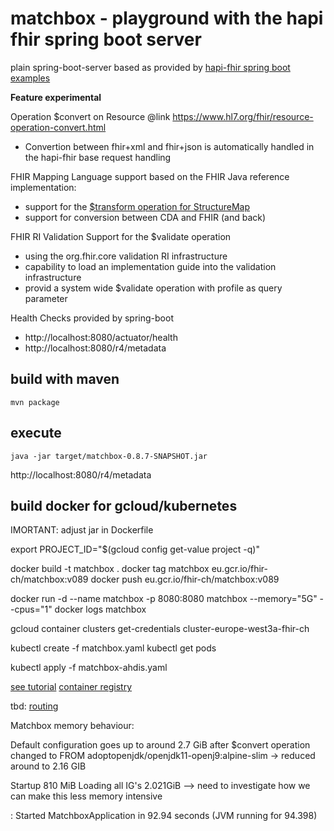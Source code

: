 # matchbox - playground with the hapi fhir spring boot server

plain spring-boot-server based as provided by [hapi-fhir spring boot examples](https://github.com/jamesagnew/hapi-fhir/tree/master/hapi-fhir-spring-boot)

**Feature experimental**

Operation $convert on Resource @link https://www.hl7.org/fhir/resource-operation-convert.html
 * Convertion between fhir+xml and fhir+json is automatically handled in the hapi-fhir base request handling

FHIR Mapping Language support based on the FHIR Java reference implementation:
* support for the [$transform operation for StructureMap](http://www.hl7.org/fhir/structuremap-operation-transform.html)
* support for conversion between CDA and FHIR (and back)

FHIR RI Validation Support for the $validate operation
* using the org.fhir.core validation RI infrastructure
* capability to load an implementation guide into the validation infrastructure
* provid a system wide $validate operation with profile as query parameter

Health Checks provided by spring-boot
* http://localhost:8080/actuator/health
* http://localhost:8080/r4/metadata 


## build with maven

```
mvn package
```

## execute
```
java -jar target/matchbox-0.8.7-SNAPSHOT.jar
```

http://localhost:8080/r4/metadata



## build docker for gcloud/kubernetes

IMORTANT: adjust jar in Dockerfile

export PROJECT_ID="$(gcloud config get-value project -q)"


docker build -t matchbox . 
docker tag matchbox eu.gcr.io/fhir-ch/matchbox:v089
docker push eu.gcr.io/fhir-ch/matchbox:v089

docker run -d --name matchbox -p 8080:8080 matchbox --memory="5G" --cpus="1"
docker logs matchbox


gcloud container clusters get-credentials cluster-europe-west3a-fhir-ch

kubectl create -f matchbox.yaml
kubectl get pods

kubectl apply -f matchbox-ahdis.yaml 

[see tutorial](https://cloud.google.com/kubernetes-engine/docs/tutorials/hello-app?hl=de)
[container registry](https://console.cloud.google.com/gcr/images/fhir-ch?project=fhir-ch&authuser=1&folder&hl=de&organizationId=22040958741)



tbd:
[routing](https://medium.com/google-cloud/kubernetes-routing-internal-services-through-fqdn-d98db92b79d3)



Matchbox memory behaviour:

Default configuration goes up to around 2.7 GiB after $convert operation
changed to FROM adoptopenjdk/openjdk11-openj9:alpine-slim -> reduced around to 2.16 GIB

Startup 810 MiB
Loading all IG's 2.021GiB 
--> need to investigate how we can make this less memory intensive

 : Started MatchboxApplication in 92.94 seconds (JVM running for 94.398)
